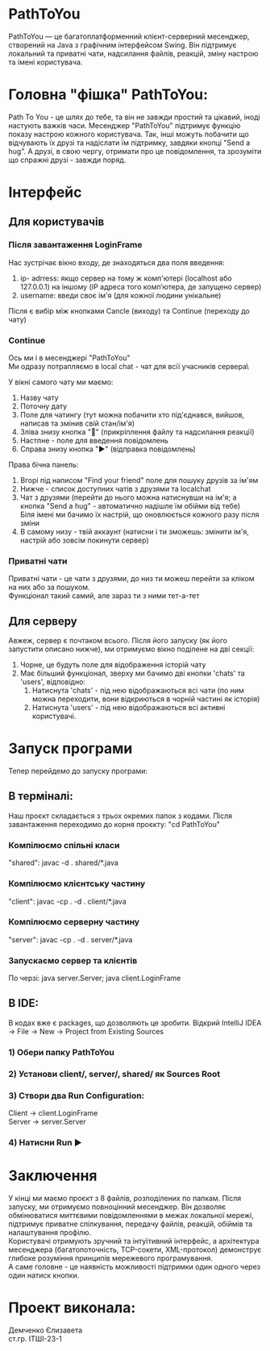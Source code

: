 # PathToYou
PathToYou — це багатоплатформенний клієнт-серверний месенджер, створений на Java з графічним інтерфейсом Swing. 
Він підтримує локальний та приватні чати, надсилання файлів, реакцій, зміну настрою та імені користувача.

# Головна "фішка" PathToYou:
Path To You - це шлях до тебе, та він не завжди простий та цікавий, іноді настують важків часи.
Месенджер "PathToYou" підтримує функцію показу настрою кожного користувача. Так, інші можуть побачити що відчувають їх друзі та надіслати їм підтримку, завдяки кнопці "Send a hug".
А друзі, в свою чергу, отримати про це повідомлення, та зрозуміти що спражні друзі - завжди поряд.
# Інтерфейс 
## Для користувачів
### Після завантаження LoginFrame
Нас зустрічає вікно входу, де знаходяться два поля введення:
1) ip- adrress: якщо сервер на тому ж комп'ютері (localhost або 127.0.0.1) на іншому (IP адреса того комп’ютера, де запущено сервер) 
2) username: введи своє ім'я (для кожної людини унікальне)

Після є вибір між кнопками Cancle (виходу) та Continue (переходу до чату)
### Continue
Ось ми і в месенджері "PathToYou"\
Ми одразу потрапляємо в local chat - чат для всії учасників сервера\


У вікні самого чату ми маємо:
1) Назву чату
2) Поточну дату
3) Поле для чатингу (тут можна побачити хто під'єднався, вийшов, написав та змінив свій стан/ім'я)
4) Зліва знизу кнопка "📎" (прикріплення файлу та надсилання реакції)
5) Настпне - поле для введення повідомлень
6) Справа знизу кнопка "▶" (відправка повідомлень)

Права бічна панель: 
1) Вгорі під написом "Find your friend" поле для пошуку друзів за ім'ям
2) Нижче - список доступних чатів з друзями та localchat
3) Чат з друзями (перейти до нього можна натиснувши на ім'я; а кнопка "Send a hug" - автоматично надішле їм обійми від тебе)\
   Біля імені ми бачимо їх настрій, що оновлюється кожного разу після зміни
5) В самому низу - твій аккаунт (натисни і ти зможешь: змінити ім'я, настрій або зовсім покинути сервер)

### Приватні чати
Приватні чати - це чати з друзями, до низ ти можеш перейти за кліком на них або за пошуком.\
Функціонал такий самий, але зараз ти з ними тет-а-тет

## Для серверу
Авжеж, сервер є почтаком всього. Після його запуску (як його запустити описано нижче), ми отримуємо вікно поділене на дві секції:
1) Чорне, це будуть поле для відображення історій чату
2) Має більший функціонал, зверху ми бачимо дві кнопки 'chats' та 'users', відповідно:
    1) Натиснута 'chats' - під нею відображаються всі чати (по ним можна переходити, вони відкриються в чорній частині як історія)
    2) Натиснута 'users' - під нею відображаються всі активні користувачі.

# Запуск програми
Тепер перейдемо до запуску програми:
  ## В терміналі:
  Наш проєкт складається з трьох окремих папок з кодами. Після завантаження переходимо до корня проєкту: "cd PathToYou"
  ### Компілюємо спільні класи 
  "shared": javac -d . shared/*.java
  ### Компілюємо клієнтську частину
  "client": javac -cp . -d . client/*.java
  ### Компілюємо серверну частину
  "server": javac -cp . -d . server/*.java
  ### Запускаємо сервер та клієнтів 
  По черзі: java server.Server; java client.LoginFrame

  ## В IDE:
  В кодах вже є packages, що дозволяють це зробити. 
  Відкрий IntelliJ IDEA → File → New → Project from Existing Sources
  ### 1) Обери папку PathToYou
  ### 2) Установи client/, server/, shared/ як Sources Root
  ### 3) Створи два Run Configuration:
  Client → client.LoginFrame\
  Server → server.Server
  ### 4) Натисни Run ▶

# Заключення
У кінці ми маємо проєкт з 8 файлів, розподілених по папкам. Після запуску, ми отримуємо повноцінний месенджер. Він дозволяє обмінюватися миттєвими повідомленнями в межах локальної мережі, підтримує приватне спілкування, передачу файлів, реакцій, обіймів та налаштування профілю.\
Користувачі отримують зручний та інтуїтивний інтерфейс, а архітектура месенджера (багатопоточність, TCP-сокети, XML-протокол) демонструє глибоке розуміння принципів мережевого програмування.\
А саме головне - це наявність можливості підтримки один одного через один натиск кнопки.

# Проект виконала:
Демченко Єлизавета\
ст.гр. ІТШІ-23-1


  





